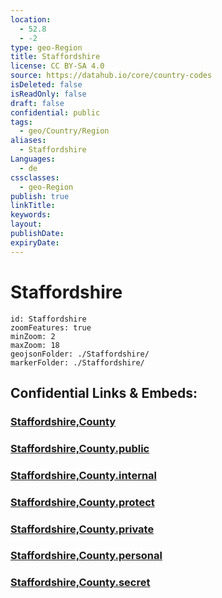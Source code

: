 ```yaml
---
location:
  - 52.8
  - -2
type: geo-Region
title: Staffordshire
license: CC BY-SA 4.0
source: https://datahub.io/core/country-codes
isDeleted: false
isReadOnly: false
draft: false
confidential: public
tags:
  - geo/Country/Region
aliases:
  - Staffordshire
Languages:
  - de
cssclasses:
  - geo-Region
publish: true
linkTitle:
keywords:
layout:
publishDate:
expiryDate:
---
```


# Staffordshire

```leaflet
id: Staffordshire
zoomFeatures: true 
minZoom: 2 
maxZoom: 18
geojsonFolder: ./Staffordshire/
markerFolder: ./Staffordshire/
```


## Confidential Links & Embeds: 

### [Staffordshire,County](/_Standards/Earth/Continent/Europe/Europe~North/UK/England/Regions~England/West_Midlands,Region/Staffordshire,County.md) 

### [Staffordshire,County.public](/_public/Earth/Continent/Europe/Europe~North/UK/England/Regions~England/West_Midlands,Region/Staffordshire,County.public.md) 

### [Staffordshire,County.internal](/_internal/Earth/Continent/Europe/Europe~North/UK/England/Regions~England/West_Midlands,Region/Staffordshire,County.internal.md) 

### [Staffordshire,County.protect](/_protect/Earth/Continent/Europe/Europe~North/UK/England/Regions~England/West_Midlands,Region/Staffordshire,County.protect.md) 

### [Staffordshire,County.private](/_private/Earth/Continent/Europe/Europe~North/UK/England/Regions~England/West_Midlands,Region/Staffordshire,County.private.md) 

### [Staffordshire,County.personal](/_personal/Earth/Continent/Europe/Europe~North/UK/England/Regions~England/West_Midlands,Region/Staffordshire,County.personal.md) 

### [Staffordshire,County.secret](/_secret/Earth/Continent/Europe/Europe~North/UK/England/Regions~England/West_Midlands,Region/Staffordshire,County.secret.md)

